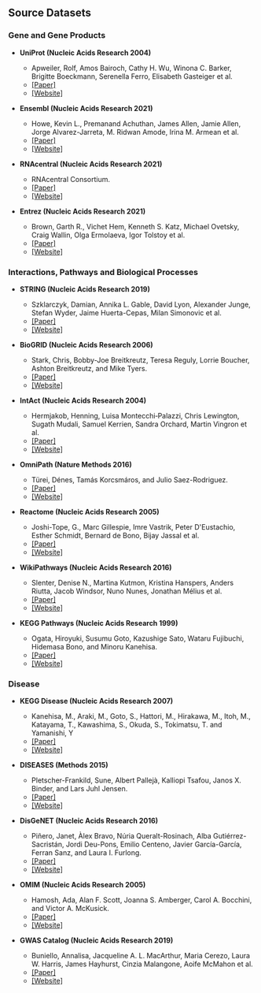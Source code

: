 ## Source Datasets

### Gene and Gene Products

- **UniProt (Nucleic Acids Research 2004)**
  - Apweiler, Rolf, Amos Bairoch, Cathy H. Wu, Winona C. Barker, Brigitte Boeckmann, Serenella Ferro, Elisabeth Gasteiger et al.
  - [[Paper]](https://academic.oup.com/nar/article/32/suppl_1/D115/2505378?login=true)
  - [[Website]](https://www.uniprot.org/)

- **Ensembl (Nucleic Acids Research 2021)**
  - Howe, Kevin L., Premanand Achuthan, James Allen, Jamie Allen, Jorge Alvarez-Jarreta, M. Ridwan Amode, Irina M. Armean et al.
  - [[Paper]](https://academic.oup.com/nar/article/49/D1/D884/5952199?login=true)
  - [[Website]](https://www.ensembl.org/index.html)

- **RNAcentral (Nucleic Acids Research 2021)**
  - RNAcentral Consortium.
  - [[Paper]](https://academic.oup.com/nar/article/49/D1/D212/5940500?login=true)
  - [[Website]](https://rnacentral.org/)

- **Entrez (Nucleic Acids Research 2021)**
  - Brown, Garth R., Vichet Hem, Kenneth S. Katz, Michael Ovetsky, Craig Wallin, Olga Ermolaeva, Igor Tolstoy et al.
  - [[Paper]](https://www.ncbi.nlm.nih.gov/pmc/articles/PMC3013746/)
  - [[Website]](https://www.ncbi.nlm.nih.gov/gene)


### Interactions, Pathways and Biological Processes

- **STRING (Nucleic Acids Research 2019)**
  - Szklarczyk, Damian, Annika L. Gable, David Lyon, Alexander Junge, Stefan Wyder, Jaime Huerta-Cepas, Milan Simonovic et al.
  - [[Paper]](https://academic.oup.com/nar/article/47/D1/D607/5198476?login=true)
  - [[Website]](https://string-db.org/)

- **BioGRID (Nucleic Acids Research 2006)**
  - Stark, Chris, Bobby-Joe Breitkreutz, Teresa Reguly, Lorrie Boucher, Ashton Breitkreutz, and Mike Tyers. 
  - [[Paper]](https://academic.oup.com/nar/article/34/suppl_1/D535/1133554?login=true)
  - [[Website]](https://thebiogrid.org/)

- **IntAct (Nucleic Acids Research 2004)**
  - Hermjakob, Henning, Luisa Montecchi‐Palazzi, Chris Lewington, Sugath Mudali, Samuel Kerrien, Sandra Orchard, Martin Vingron et al. 
  - [[Paper]](https://academic.oup.com/nar/article/32/suppl_1/D452/2505218?login=true)
  - [[Website]](https://www.ebi.ac.uk/intact/home)

- **OmniPath (Nature Methods 2016)**
  - Türei, Dénes, Tamás Korcsmáros, and Julio Saez-Rodriguez. 
  - [[Paper]](https://www.nature.com/articles/nmeth.4077)
  - [[Website]](https://omnipathdb.org/)

- **Reactome (Nucleic Acids Research 2005)**
  - Joshi-Tope, G., Marc Gillespie, Imre Vastrik, Peter D'Eustachio, Esther Schmidt, Bernard de Bono, Bijay Jassal et al. 
  - [[Paper]](https://academic.oup.com/nar/article/33/suppl_1/D428/2505340?login=true)
  - [[Website]](https://reactome.org/)

- **WikiPathways (Nucleic Acids Research 2016)**
  - Slenter, Denise N., Martina Kutmon, Kristina Hanspers, Anders Riutta, Jacob Windsor, Nuno Nunes, Jonathan Mélius et al. 
  - [[Paper]](https://academic.oup.com/nar/article/46/D1/D661/4612963?login=true)
  - [[Website]](https://www.wikipathways.org/index.php/WikiPathways)

- **KEGG Pathways (Nucleic Acids Research 1999)**
  - Ogata, Hiroyuki, Susumu Goto, Kazushige Sato, Wataru Fujibuchi, Hidemasa Bono, and Minoru Kanehisa.
  - [[Paper]](https://academic.oup.com/nar/article/27/1/29/1238108)
  - [[Website]](https://www.genome.jp/kegg/pathway.html)


### Disease

- **KEGG Disease (Nucleic Acids Research 2007)**
  - Kanehisa, M., Araki, M., Goto, S., Hattori, M., Hirakawa, M., Itoh, M., Katayama, T., Kawashima, S., Okuda, S., Tokimatsu, T. and Yamanishi, Y
  - [[Paper]](https://academic.oup.com/nar/article-abstract/36/suppl_1/D480/2507484)
  - [[Website]](https://www.genome.jp/kegg/disease/)

- **DISEASES (Methods 2015)**
  - Pletscher-Frankild, Sune, Albert Pallejà, Kalliopi Tsafou, Janos X. Binder, and Lars Juhl Jensen.
  - [[Paper]](https://www.sciencedirect.com/science/article/pii/S1046202314003831)
  - [[Website]](https://diseases.jensenlab.org/Search)

- **DisGeNET (Nucleic Acids Research 2016)**
  - Piñero, Janet, Àlex Bravo, Núria Queralt-Rosinach, Alba Gutiérrez-Sacristán, Jordi Deu-Pons, Emilio Centeno, Javier García-García, Ferran Sanz, and Laura I. Furlong.
  - [[Paper]](https://pubmed.ncbi.nlm.nih.gov/27924018/)
  - [[Website]](https://www.disgenet.org/home/)

- **OMIM (Nucleic Acids Research 2005)**
  - Hamosh, Ada, Alan F. Scott, Joanna S. Amberger, Carol A. Bocchini, and Victor A. McKusick.
  - [[Paper]](https://www.ncbi.nlm.nih.gov/pmc/articles/PMC539987/)
  - [[Website]](https://www.omim.org/)

- **GWAS Catalog (Nucleic Acids Research 2019)**
  - Buniello, Annalisa, Jacqueline A. L. MacArthur, Maria Cerezo, Laura W. Harris, James Hayhurst, Cinzia Malangone, Aoife McMahon et al.
  - [[Paper]](https://academic.oup.com/nar/article/47/D1/D1005/5184712?login=true)
  - [[Website]](https://www.ebi.ac.uk/gwas/)